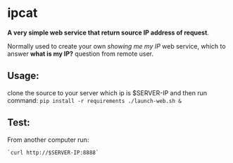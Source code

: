 # ipcat
**A very simple web service that return source IP address of request**.

Normally used to create your own *showing me my IP* web service, which to answer **what is my IP?** question from remote user.

## Usage:
clone the source to your server which ip is $SERVER-IP and then run command:
    ```
    pip install -r requirements
    ./launch-web.sh &
    ```

## Test:
From another computer run:

    `curl http://$SERVER-IP:8888`
